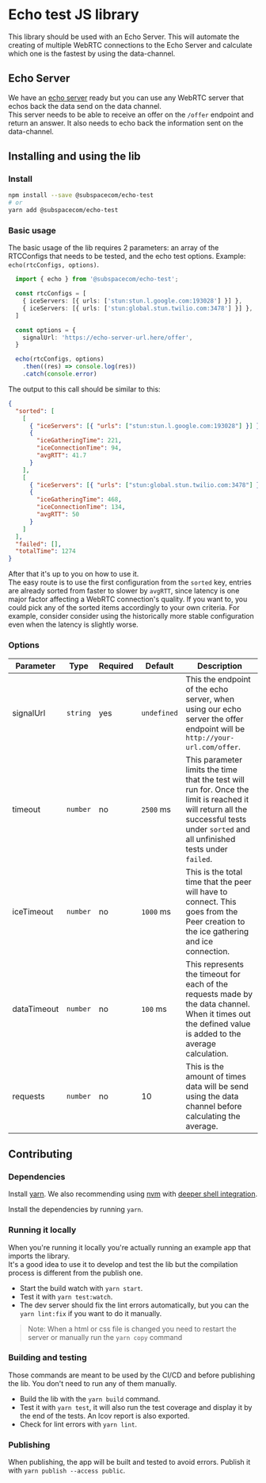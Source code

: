 # Echo test JS library

This library should be used with an Echo Server. This will automate the creating of multiple WebRTC connections to the Echo Server and calculate which one is the fastest by using the data-channel.

## Echo Server
We have an [echo server](https://github.com/subspace-com/subspace_webrtc_echoserver) ready but you can use any WebRTC server that echos back the data send on the data channel.\
This server needs to be able to receive an offer on the `/offer` endpoint and return an answer. It also needs to echo back the information sent on the data-channel.

## Installing and using the lib

### Install

```bash
npm install --save @subspacecom/echo-test
# or
yarn add @subspacecom/echo-test
```

### Basic usage

The basic usage of the lib requires 2 parameters: an array of the RTCConfigs that needs to be tested, and the echo test options. Example: `echo(rtcConfigs, options)`.

```typescript
  import { echo } from '@subspacecom/echo-test';

  const rtcConfigs = [
    { iceServers: [{ urls: ['stun:stun.l.google.com:193028'] }] },
    { iceServers: [{ urls: ['stun:global.stun.twilio.com:3478'] }] },
  ]

  const options = {
    signalUrl: 'https://echo-server-url.here/offer',
  }

  echo(rtcConfigs, options)
    .then((res) => console.log(res))
    .catch(console.error)
```

The output to this call should be similar to this:

```json
{
  "sorted": [
    [
      { "iceServers": [{ "urls": ["stun:stun.l.google.com:193028"] }] },
      {
        "iceGatheringTime": 221,
        "iceConnectionTime": 94,
        "avgRTT": 41.7
      }
    ],
    [
      { "iceServers": [{ "urls": ["stun:global.stun.twilio.com:3478"] }] },
      {
        "iceGatheringTime": 468,
        "iceConnectionTime": 134,
        "avgRTT": 50
      }
    ]
  ],
  "failed": [],
  "totalTime": 1274
}
```

After that it's up to you on how to use it.\
The easy route is to use the first configuration from the `sorted` key, entries are already sorted from faster to slower by `avgRTT`, since latency is one major factor affecting a WebRTC connection's quality.
If you want to, you could pick any of the sorted items accordingly to your own criteria. For example, consider consider using the historically more stable configuration even when the latency is slightly worse.

### Options

| Parameter | Type | Required | Default | Description |
| - | - | - | - | - |
| signalUrl | `string` | yes | `undefined` | This the endpoint of the echo server, when using our echo server the offer endpoint will be `http://your-url.com/offer`. |
| timeout | `number` | no | `2500` ms | This parameter limits the time that the test will run for. Once the limit is reached it will return all the successful tests under `sorted` and all unfinished tests under `failed`. |
| iceTimeout | `number` | no | `1000` ms | This is the total time that the peer will have to connect. This goes from the Peer creation to the ice gathering and ice connection. |
| dataTimeout | `number` | no | `100` ms | This represents the timeout for each of the requests made by the data channel. When it times out the defined value is added to the average calculation. |
| requests | `number` | no | 10 | This is the amount of times data will be send using the data channel before calculating the average. |

## Contributing

### Dependencies

Install [yarn](https://classic.yarnpkg.com/lang/en/docs/install). We also recommending using [nvm](https://github.com/nvm-sh/nvm#installing-and-updating) with [deeper shell integration](https://github.com/nvm-sh/nvm#deeper-shell-integration).

Install the dependencies by running `yarn`.

### Running it locally

When you're running it locally you're actually running an example app that imports the library.\
It's a good idea to use it to develop and test the lib but the compilation process is different from the publish one.

- Start the build watch with `yarn start`.
- Test it with `yarn test:watch`.
- The dev server should fix the lint errors automatically, but you can the `yarn lint:fix` if you want to do it manually.

> Note: When a html or css file is changed you need to restart the server or manually run the `yarn copy` command

### Building and testing

Those commands are meant to be used by the CI/CD and before publishing the lib. You don't need to run any of them manually.

- Build the lib with the `yarn build` command.
- Test it with `yarn test`, it will also run the test coverage and display it by the end of the tests. An lcov report is also exported.
- Check for lint errors with `yarn lint`.

### Publishing

When publishing, the app will be built and tested to avoid errors.
Publish it with `yarn publish --access public`.
